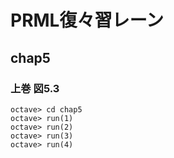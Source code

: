 # PRML復々習レーン

## chap5

### 上巻 図5.3

```
octave> cd chap5
octave> run(1)
octave> run(2)
octave> run(3)
octave> run(4)
```

